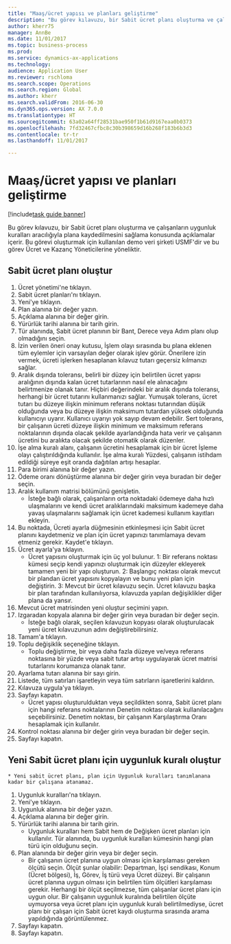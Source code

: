 ```yaml
--- 
title: "Maaş/ücret yapısı ve planları geliştirme"
description: "Bu görev kılavuzu, bir Sabit ücret planı oluşturma ve çalışanların uygunluk kuralları aracılığıyla plana kaydedilmesini sağlama konusunda açıklamalar içerir."
author: kherr75
manager: AnnBe
ms.date: 11/01/2017
ms.topic: business-process
ms.prod: 
ms.service: dynamics-ax-applications
ms.technology: 
audience: Application User
ms.reviewer: rschloma
ms.search.scope: Operations
ms.search.region: Global
ms.author: kherr
ms.search.validFrom: 2016-06-30
ms.dyn365.ops.version: AX 7.0.0
ms.translationtype: HT
ms.sourcegitcommit: 63a02a64ff28531bae950f1b61d9167eaa0b0373
ms.openlocfilehash: 7fd32467cfbc8c30b398659d16b268f183b6b3d3
ms.contentlocale: tr-tr
ms.lasthandoff: 11/01/2017

---
```

# <a name="develop-salarycompensation-structure-and-plans"></a>Maaş/ücret yapısı ve planları geliştirme

[!include[task guide banner](../../includes/task-guide-banner.md)]

Bu görev kılavuzu, bir Sabit ücret planı oluşturma ve çalışanların uygunluk kuralları aracılığıyla plana kaydedilmesini sağlama konusunda açıklamalar içerir. Bu görevi oluşturmak için kullanılan demo veri şirketi USMF'dir ve bu görev Ücret ve Kazanç Yöneticilerine yöneliktir.


## <a name="create-fixed-compensation-plan"></a>Sabit ücret planı oluştur
1. Ücret yönetimi'ne tıklayın.
2. Sabit ücret planları'nı tıklayın.
3. Yeni'ye tıklayın.
4. Plan alanına bir değer yazın.
5. Açıklama alanına bir değer girin.
6. Yürürlük tarihi alanına bir tarih girin.
7. Tür alanında, Sabit ücret planının bir Bant, Derece veya Adım planı olup olmadığını seçin.
8. İzin verilen öneri onay kutusu, İşlem olayı sırasında bu plana eklenen tüm eylemler için varsayılan değer olarak işlev görür.  Önerilere izin vermek, ücreti işlerken hesaplanan kılavuz tutarı geçersiz kılmanızı sağlar.
9. Aralık dışında toleransı, belirli bir düzey için belirtilen ücret yapısı aralığının dışında kalan ücret tutarlarının nasıl ele alınacağını belirtmenize olanak tanır.  Hiçbiri değerindeki bir aralık dışında toleransı, herhangi bir ücret tutarını kullanmanızı sağlar.  Yumuşak tolerans, ücret tutarı bu düzeye ilişkin minimum referans noktası tutarından düşük olduğunda veya bu düzeye ilişkin maksimum tutardan yüksek olduğunda kullanıcıyı uyarır. Kullanıcı uyarıyı yok sayıp devam edebilir.  Sert tolerans, bir çalışanın ücreti düzeye ilişkin minimum ve maksimum referans noktalarının dışında olacak şekilde ayarlandığında hata verir ve çalışanın ücretini bu aralıkta olacak şekilde otomatik olarak düzenler.
10. İşe alma kuralı alanı, çalışanın ücretini hesaplamak için bir ücret İşleme olayı çalıştırıldığında kullanılır.  İşe alma kuralı Yüzdesi, çalışanın istihdam edildiği süreye eşit oranda dağıtılan artışı hesaplar.
11. Para birimi alanına bir değer yazın.
12. Ödeme oranı dönüştürme alanına bir değer girin veya buradan bir değer seçin.
13. Aralık kullanım matrisi bölümünü genişletin.
    * İsteğe bağlı olarak, çalışanların orta noktadaki ödemeye daha hızlı ulaşmalarını ve kendi ücret aralıklarındaki maksimum kademeye daha yavaş ulaşmalarını sağlamak için ücret kademesi kullanım kayıtları ekleyin.  
14. Bu noktada, Ücreti ayarla düğmesinin etkinleşmesi için Sabit ücret planını kaydetmeniz ve plan için ücret yapınızı tanımlamaya devam etmeniz gerekir.  Kaydet'e tıklayın.
15. Ücret ayarla'ya tıklayın.
    * Ücret yapısını oluşturmak için üç yol bulunur. 1: Bir referans noktası kümesi seçip kendi yapınızı oluşturmak için düzeyler ekleyerek tamamen yeni bir yapı oluşturun. 2: Başlangıç noktası olarak mevcut bir plandan ücret yapısını kopyalayın ve bunu yeni plan için değiştirin. 3: Mevcut bir ücret kılavuzu seçin. Ücret kılavuzu başka bir plan tarafından kullanılıyorsa, kılavuzda yapılan değişiklikler diğer plana da yansır.  
16. Mevcut ücret matrisinden yeni oluştur seçimini yapın.
17. Izgaradan kopyala alanına bir değer girin veya buradan bir değer seçin.
    * İsteğe bağlı olarak, seçilen kılavuzun kopyası olarak oluşturulacak yeni ücret kılavuzunun adını değiştirebilirsiniz.  
18. Tamam'a tıklayın.
19. Toplu değişiklik seçeneğine tıklayın.
    * Toplu değiştirme, bir veya daha fazla düzeye ve/veya referans noktasına bir yüzde veya sabit tutar artışı uygulayarak ücret matrisi tutarlarını korumanıza olanak tanır.  
20. Ayarlama tutarı alanına bir sayı girin.
21. Listede, tüm satırları işaretleyin veya tüm satırların işaretlerini kaldırın.
22. Kılavuza uygula'ya tıklayın.
23. Sayfayı kapatın.
    * Ücret yapısı oluşturulduktan veya seçildikten sonra, Sabit ücret planı için hangi referans noktalarının Denetim noktası olarak kullanılacağını seçebilirsiniz.  Denetim noktası, bir çalışanın Karşılaştırma Oranı hesaplamak için kullanılır.  
24. Kontrol noktası alanına bir değer girin veya buradan bir değer seçin.
25. Sayfayı kapatın.

## <a name="create-an-eligibility-rule-for-the-new-fixed-compensation-plan"></a>Yeni Sabit ücret planı için uygunluk kuralı oluştur
    * Yeni sabit ücret planı, plan için Uygunluk kuralları tanımlanana kadar bir çalışana atanamaz.  
1. Uygunluk kuralları'na tıklayın.
2. Yeni'ye tıklayın.
3. Uygunluk alanına bir değer yazın.
4. Açıklama alanına bir değer girin.
5. Yürürlük tarihi alanına bir tarih girin.
    * Uygunluk kuralları hem Sabit hem de Değişken ücret planları için kullanılır.  Tür alanında, bu uygunluk kuralları kümesinin hangi plan türü için olduğunu seçin.  
6. Plan alanında bir değer girin veya bir değer seçin.
    * Bir çalışanın ücret planına uygun olması için karşılaması gereken ölçütü seçin. Ölçüt şunlar olabilir: Departman, İşçi sendikası, Konum (Ücret bölgesi), İş, Görev, İş türü veya Ücret düzeyi. Bir çalışanın ücret planına uygun olması için belirtilen tüm ölçütleri karşılaması gerekir. Herhangi bir ölçüt seçilmezse, tüm çalışanlar ücret planı için uygun olur. Bir çalışanın uygunluk kuralında belirtilen ölçüte uymuyorsa veya ücret planı için uygunluk kuralı belirtilmediyse, ücret planı bir çalışan için Sabit ücret kaydı oluşturma sırasında arama yapıldığında görüntülenmez.  
7. Sayfayı kapatın.
8. Sayfayı kapatın.



